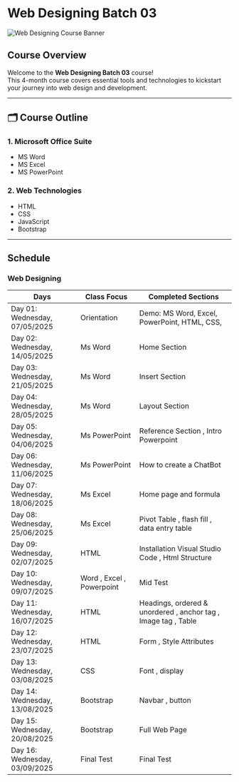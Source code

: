 # Web Designing Batch 03

![Web Designing Course Banner](./fatima.jpeg)

##  Course Overview

Welcome to the **Web Designing Batch 03** course!  
This 4-month course covers essential tools and technologies to kickstart your journey into web design and development.

---

## 🗂 Course Outline

### 1. Microsoft Office Suite
- MS Word  
- MS Excel  
- MS PowerPoint  

### 2. Web Technologies
- HTML  
- CSS  
- JavaScript  
- Bootstrap  

---

## Schedule

### Web Designing

| Days                            | Class Focus  | Completed Sections                                       |
|---------------------------------|--------------|----------------------------------------------------------|
| Day 01: Wednesday, 07/05/2025   | Orientation  | Demo: MS Word, Excel, PowerPoint, HTML, CSS,
| Day 02: Wednesday, 14/05/2025   | Ms Word      | Home Section
| Day 03: Wednesday, 21/05/2025   | Ms Word      | Insert Section
| Day 04: Wednesday, 28/05/2025   | Ms Word      | Layout Section
| Day 05: Wednesday, 04/06/2025   | Ms PowerPoint      | Reference Section , Intro Powerpoint
| Day 06: Wednesday, 11/06/2025   | Ms PowerPoint      | How to create a ChatBot
| Day 07: Wednesday, 18/06/2025   | Ms Excel      | Home page and formula
| Day 08: Wednesday, 25/06/2025   | Ms Excel      | Pivot Table , flash fill , data entry table
| Day 09: Wednesday, 02/07/2025   | HTML          | Installation Visual Studio Code , Html Structure
| Day 10: Wednesday, 09/07/2025   | Word , Excel , Powerpoint          | Mid Test
| Day 11: Wednesday, 16/07/2025   | HTML        | Headings, ordered & unordered , anchor tag , Image tag , Table 
| Day 12: Wednesday, 23/07/2025   | HTML        | Form , Style Attributes
| Day 13: Wednesday, 03/08/2025   | CSS         | Font , display
| Day 14: Wednesday, 13/08/2025   | Bootstrap   | Navbar , button
| Day 15: Wednesday, 20/08/2025   | Bootstrap   | Full Web Page
| Day 16: Wednesday, 03/09/2025   | Final Test  | Final Test









